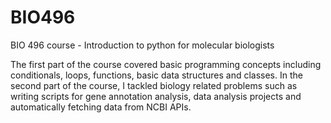 # BIO496
BIO 496 course - Introduction to python for molecular biologists

The first part of the course covered basic programming concepts including conditionals, loops, functions, basic data structures and classes. In the second part of the course, I tackled biology related problems such as writing scripts for gene annotation analysis, data analysis projects and automatically fetching data from NCBI APIs.
